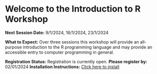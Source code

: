 # Welcome to the Introduction to R Workshop
**Next Session Date:**  9/1/2024, 16/1/2024, 23/1/2024

**What to Expect:**
Over three sessions this workshop will provide an all-purpose introduction to the R programming language and may provide an accessible entry to computer programming in general.

**Registration Status:** Registration is currently open.
**Please register by:** 02/01/2024
**Installation Instructions:** [Click here to install](https://uniexeterrse.github.io/intro-to-r/setup.html)
